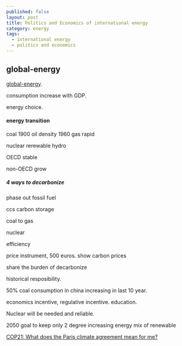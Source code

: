 ```yaml
---
published: false
layout: post
title: Politics and Economics of international energy
category: energy
tags:
  - international energy
  - politics and economics
---
```

## global-energy

[global-energy](https://www.coursera.org/learn/global-energy/lecture/2MqvD/interview-with-professor-manfred-hafner-part-1).

consumption increase with GDP. 

energy choice. 


#### energy transition
coal
1900
oil density
1960
gas rapid

nuclear
rerewable
hydro




OECD stable

non-OECD grow





##### 4 ways to decarbonize

phase out fossil fuel

ccs carbon  storage

coal to gas

nuclear

efficiency

price instrument, 500 euros. show carbon prices

share the burden of decarbonize

historical resposibility. 

50% coal consumption in china increasing in last 10 year. 

economics incentive, regulative incentive. education. 

Nuclear will be needed and reliable. 

2050 goal to keep only 2 degree increasing 
energy mix of renewable 


[COP21: What does the Paris climate agreement mean for me?](http://www.bbc.com/news/science-environment-35092127)






